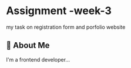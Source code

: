 ﻿# Assignment -week-3

my task on registration form and porfolio website


## 🚀 About Me
I'm a frontend developer...

